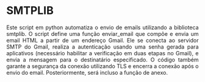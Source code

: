 # SMTPLIB
<p align="justify">
Este script em python automatiza o envio de emails utilizando a biblioteca smtplib. O script define uma função enviar_email que compõe e envia um email HTML a partir de um endereço Gmail. Ele se conecta ao servidor SMTP do Gmail, realiza a autenticação usando uma senha gerada para aplicativos (necessário habilitar a verificação em duas etapas no Gmail), e envia a mensagem para o destinatário especificado. O código também garante a segurança da conexão utilizando TLS e encerra a conexão após o envio do email. Posteriormente, será incluso a função de anexo.
</p>
